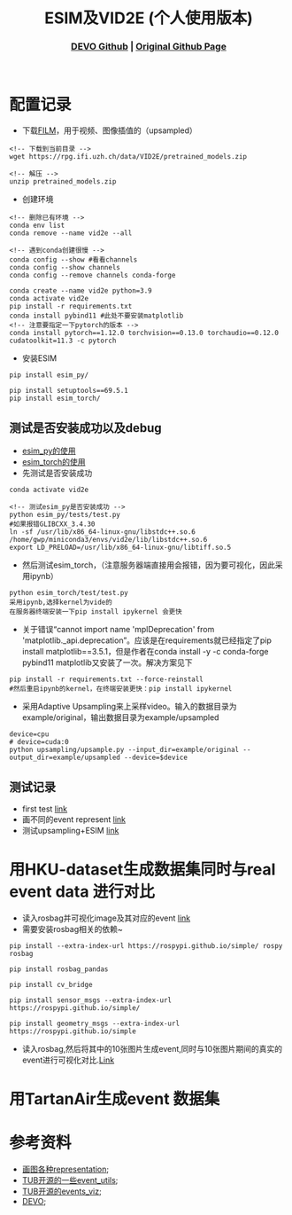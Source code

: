 [comment]: <> (# DEVO)

<!-- PROJECT LOGO -->

<p align="center">

  <h1 align="center"> ESIM及VID2E (个人使用版本)
  </h1>

[comment]: <> (  <h2 align="center">PAPER</h2>)
  <h3 align="center">
  <a href="https://github.com/KwanWaiPang/DEVO_comment">DEVO Github</a> 
  | <a href="https://github.com/uzh-rpg/rpg_vid2e">Original Github Page</a>
  </h3>
  <div align="center"></div>

<br>

# 配置记录
* 下载[FILM](https://github.com/google-research/frame-interpolation)，用于视频、图像插值的（upsampled）
~~~
<!-- 下载到当前目录 -->
wget https://rpg.ifi.uzh.ch/data/VID2E/pretrained_models.zip

<!-- 解压 -->
unzip pretrained_models.zip
~~~

* 创建环境
~~~
<!-- 删除已有环境 -->
conda env list
conda remove --name vid2e --all

<!-- 遇到conda创建很慢 -->
conda config --show #看看channels
conda config --show channels
conda config --remove channels conda-forge

conda create --name vid2e python=3.9
conda activate vid2e
pip install -r requirements.txt
conda install pybind11 #此处不要安装matplotlib
<!-- 注意要指定一下pytorch的版本 -->
conda install pytorch==1.12.0 torchvision==0.13.0 torchaudio==0.12.0 cudatoolkit=11.3 -c pytorch

~~~

* 安装ESIM
~~~
pip install esim_py/

pip install setuptools==69.5.1
pip install esim_torch/
~~~

## 测试是否安装成功以及debug
* [esim_py的使用](https://github.com/uzh-rpg/rpg_vid2e/blob/master/esim_py/README.md)
* [esim_torch的使用](https://github.com/uzh-rpg/rpg_vid2e/blob/master/esim_torch/README.md)
* 先测试是否安装成功
~~~
conda activate vid2e

<!-- 测试esim_py是否安装成功 -->
python esim_py/tests/test.py
#如果报错GLIBCXX_3.4.30
ln -sf /usr/lib/x86_64-linux-gnu/libstdc++.so.6 /home/gwp/miniconda3/envs/vid2e/lib/libstdc++.so.6
export LD_PRELOAD=/usr/lib/x86_64-linux-gnu/libtiff.so.5
~~~
* 然后测试esim_torch，（注意服务器端直接用会报错，因为要可视化，因此采用ipynb）
~~~
python esim_torch/test/test.py
采用ipynb,选择kernel为vide的
在服务器终端安装一下pip install ipykernel 会更快
~~~
* 关于错误“cannot import name 'mplDeprecation' from 'matplotlib._api.deprecation”。应该是在requirements就已经指定了pip install matplotlib==3.5.1，但是作者在conda install -y -c conda-forge pybind11 matplotlib又安装了一次。解决方案见下
~~~
pip install -r requirements.txt --force-reinstall
#然后重启ipynb的kernel，在终端安装更快：pip install ipykernel 
~~~

* 采用Adaptive Upsampling来上采样video。输入的数据目录为example/original，输出数据目录为example/upsampled
~~~
device=cpu
# device=cuda:0
python upsampling/upsample.py --input_dir=example/original --output_dir=example/upsampled --device=$device
~~~

## 测试记录
* first test [link](esim_torch/test/test.ipynb)
* 画不同的event represent [link](esim_torch/test/evaluating_event_representation.ipynb)
* 测试upsampling+ESIM [link](upsample_esim.ipynb)

# 用HKU-dataset生成数据集同时与real event data 进行对比
* 读入rosbag并可视化image及其对应的event [link](rosbag_reading/read_rosbag.ipynb)
* 需要安装rosbag相关的依赖~
~~~
pip install --extra-index-url https://rospypi.github.io/simple/ rospy rosbag

pip install rosbag_pandas

pip install cv_bridge

pip install sensor_msgs --extra-index-url https://rospypi.github.io/simple/

pip install geometry_msgs --extra-index-url https://rospypi.github.io/simple
~~~
* 读入rosbag,然后将其中的10张图片生成event,同时与10张图片期间的真实的event进行可视化对比.[Link](rosbag_reading/generate_sim_event.ipynb)



# 用TartanAir生成event 数据集


# 参考资料
* [画图各种representation](https://github.com/LarryDong/event_representation); 
* [TUB开源的一些event_utils](https://github.com/tub-rip/event_utils); 
* [TUB开源的events_viz](https://github.com/tub-rip/events_viz);
* [DEVO](https://github.com/KwanWaiPang/DEVO_comment);
